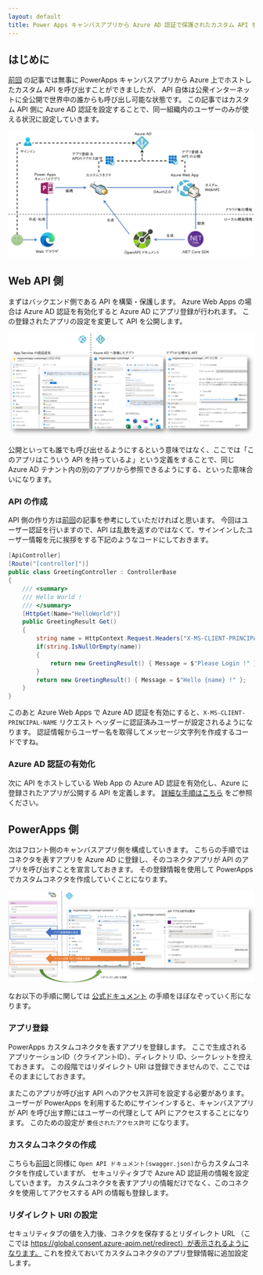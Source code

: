```yaml
---
layout: default
title: Power Apps キャンバスアプリから Azure AD 認証で保護されたカスタム API を呼び出す
---
```


## はじめに

[前回](../powerapp-call-rest-api) の記事では無事に PowerApps キャンバスアプリから Azure 上でホストしたカスタム API を呼び出すことができましたが、
API 自体は公衆インターネットに全公開で世界中の誰からも呼び出し可能な状態です。
この記事ではカスタム API 側に Azure AD 認証を設定することで、同一組織内のユーザーのみが使える状況に設定していきます。

![overview](./images/overview.png)


## Web API 側

まずはバックエンド側である API を構築・保護します。
Azure Web Apps の場合は Azure AD 認証を有効化すると Azure AD にアプリ登録が行われます。
この登録されたアプリの設定を変更して API を公開します。

![aad auth web apps](./images/aad-auth-web-apps.png)

公開といっても誰でも呼び出せるようにするという意味ではなく、ここでは「このアプリはこういう API を持っているよ」という定義をすることで、同じ Azure AD テナント内の別のアプリから参照できるようにする、といった意味合いになります。

### API の作成

API 側の作り方は[前回](../powerapp-call-rest-api)の記事を参考にしていただければと思います。
今回はユーザー認証を行いますので、API は乱数を返すのではなくて、サインインしたユーザー情報を元に挨拶をする下記のようなコードにしておきます。

```csharp
[ApiController]
[Route("[controller]")]
public class GreetingController : ControllerBase
{
    /// <summary>
    /// Hello World !
    /// </summary>
    [HttpGet(Name="HelloWorld")]
    public GreetingResult Get()
    {
        string name = HttpContext.Request.Headers["X-MS-CLIENT-PRINCIPAL-NAME"];
        if(string.IsNullOrEmpty(name))
        {
            return new GreetingResult() { Message = $"Please Login !" };
        }
        return new GreetingResult() { Message = $"Hello {name} !" };
    }
}
```

このあと Azure Web Apps で Azure AD 認証を有効にすると、`X-MS-CLIENT-PRINCIPAL-NAME` リクエスト ヘッダーに認証済みユーザーが設定されるようになります。
認証情報からユーザー名を取得してメッセージ文字列を作成するコードですね。

### Azure AD 認証の有効化

次に API をホストしている Web App の Azure AD 認証を有効化し、Azure に登録されたアプリが公開する API を定義します。
[詳細な手順はこちら](https://docs.microsoft.com/ja-jp/azure/app-service/configure-authentication-provider-aad)
をご参照ください。


## PowerApps 側

次はフロント側のキャンバスアプリ側を構成していきます。
こちらの手順ではコネクタを表すアプリを Azure AD に登録し、そのコネクタアプリが API のアプリを呼び出すことを宣言しておきます。
その登録情報を使用して PowerApps でカスタムコネクタを作成していくことになります。

![aad auth connector](./images/aad-auth-connector.png)

なお以下の手順に関しては
[公式ドキュメント](https://docs.microsoft.com/ja-jp/connectors/custom-connectors/create-custom-connector-aad-protected-azure-functions)
の手順をほぼなぞっていく形になります。

### アプリ登録

PowerApps カスタムコネクタを表すアプリを登録します。
ここで生成される アプリケーションID（クライアントID）、ディレクトリ ID、シークレットを控えておきます。
この段階ではリダイレクト URI は登録できませんので、ここではそのままにしておきます。

またこのアプリが呼び出す API へのアクセス許可を設定する必要があります。
ユーザーが PowerApps を利用するためにサインインすると、キャンバスアプリが API を呼び出す際にはユーザーの代理として API にアクセスすることになります。
このための設定が `委任されたアクセス許可` になります。

### カスタムコネクタの作成

こちらも[前回](../powerapp-call-rest-api)と同様に `Open API ドキュメント(swagger.json)`からカスタムコネクタを作成していますが、
セキュリティタブで Azure AD 認証用の情報を設定していきます。
カスタムコネクタを表すアプリの情報だけでなく、このコネクタを使用してアクセスする API の情報も登録します。

### リダイレクト URI の設定

セキュリティタブの値を入力後、コネクタを保存するとリダイレクト URL （ここでは https://global.consent.azure-apim.net/redirect）が表示されるようになります。
これを控えておいてカスタムコネクタのアプリ登録情報に追加設定します。